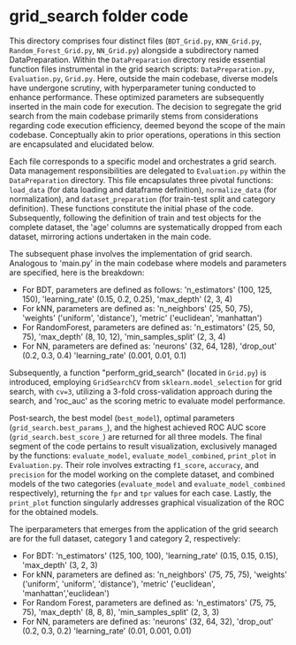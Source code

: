 # grid_search folder code
This directory comprises four distinct files (`BDT_Grid.py`, `KNN_Grid.py`, `Random_Forest_Grid.py`, `NN_Grid.py`) alongside a subdirectory named DataPreparation. Within the `DataPreparation` directory reside essential function files instrumental in the grid search scripts: `DataPreparation.py`, `Evaluation.py`, `Grid.py`. Here, outside the main codebase, diverse models have undergone scrutiny, with hyperparameter tuning conducted to enhance performance. These optimized parameters are subsequently inserted in the main code for execution. The decision to segregate the grid search from the main codebase primarily stems from considerations regarding code execution efficiency, deemed beyond the scope of the main codebase. Conceptually akin to prior operations, operations in this section are encapsulated and elucidated below.

Each file corresponds to a specific model and orchestrates a grid search. Data management responsibilities are delegated to `Evaluation.py` within the `DataPreparation` directory. This file encapsulates three pivotal functions: `load_data` (for data loading and dataframe definition), `normalize_data` (for normalization), and `dataset_preparation` (for train-test split and category definition). These functions constitute the initial phase of the code. Subsequently, following the definition of train and test objects for the complete dataset, the 'age' columns are systematically dropped from each dataset, mirroring actions undertaken in the main code.

The subsequent phase involves the implementation of grid search. Analogous to 'main.py' in the main codebase where models and parameters are specified, here is the breakdown:

- For BDT, parameters are defined as follows: 'n_estimators' (100, 125, 150), 'learning_rate' (0.15, 0.2, 0.25), 'max_depth' (2, 3, 4)
- For kNN, parameters are defined as: 'n_neighbors' (25, 50, 75), 'weights' ('uniform', 'distance'), 'metric' ('euclidean', 'manhattan')
- For RandomForest, parameters are defined as: 'n_estimators' (25, 50, 75), 'max_depth' (8, 10, 12), 'min_samples_split' (2, 3, 4)
- For NN, parameters are defined as: 'neurons' (32, 64, 128), 'drop_out' (0.2, 0.3, 0.4) 'learning_rate' (0.001, 0.01, 0.1)

Subsequently, a function "perform_grid_search" (located in `Grid.py`) is introduced, employing `GridSearchCV` from `sklearn.model_selection` for grid search, with `cv=3`, utilizing a 3-fold cross-validation approach during the search, and 'roc_auc' as the scoring metric to evaluate model performance.

Post-search, the best model (`best_model`), optimal parameters (`grid_search.best_params_`), and the highest achieved ROC AUC score (`grid_search.best_score_`) are returned for all three models. The final segment of the code pertains to result visualization, exclusively managed by the functions: `evaluate_model`, `evaluate_model_combined`, `print_plot` in `Evaluation.py`. Their role involves extracting `f1_score`, `accuracy`, and `precision` for the model working on the complete dataset, and combined models of the two categories (`evaluate_model` and `evaluate_model_combined` respectively), returning the `fpr` and `tpr` values for each case. Lastly, the `print_plot` function singularly addresses graphical visualization of the ROC for the obtained models.

The iperparameters that emerges from the application of the grid seearch are for the full dataset, category 1 and category 2, respectively:
- For BDT: 'n_estimators' (125, 100, 100), 'learning_rate' (0.15, 0.15, 0.15), 'max_depth' (3, 2, 3)
- For kNN, parameters are defined as: 'n_neighbors' (75, 75, 75), 'weights' ('uniform', 'uniform', 'distance'), 'metric' ('euclidean', 'manhattan','euclidean')
- For Random Forest, parameters are defined as: 'n_estimators' (75, 75, 75), 'max_depth' (8, 8, 8), 'min_samples_split' (2, 3, 3)
- For NN, parameters are defined as: 'neurons' (32, 64, 32), 'drop_out' (0.2, 0.3, 0.2) 'learning_rate' (0.01, 0.001, 0.01)



